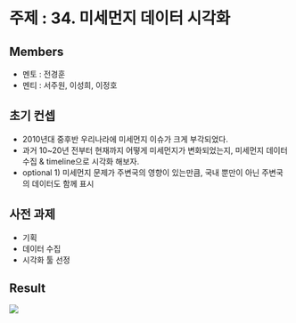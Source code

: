 # 주제 : 34. 미세먼지 데이터 시각화

## Members
- 멘토 : 전경훈
- 멘티 : 서주원, 이성희, 이정호

## 초기 컨셉
- 2010년대 중후반 우리나라에 미세먼지 이슈가 크게 부각되었다.
- 과거 10~20년 전부터 현재까지 어떻게 미세먼지가 변화되었는지, 미세먼지 데이터 수집 & timeline으로 시각화 해보자.
- optional 1) 미세먼지 문제가 주변국의 영향이 있는만큼, 국내 뿐만이 아닌 주변국의 데이터도 함께 표시

## 사전 과제
- 기획
- 데이터 수집
- 시각화 툴 선정

## Result

![](./screenshot/result.gif)